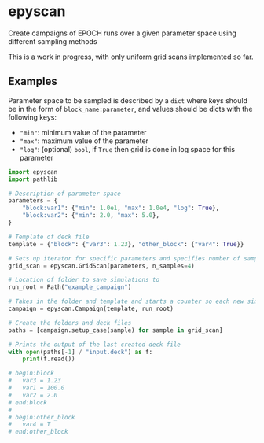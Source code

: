 epyscan
=======

Create campaigns of EPOCH runs over a given parameter space using
different sampling methods

This is a work in progress, with only uniform grid scans implemented
so far.

Examples
--------

Parameter space to be sampled is described by a `dict` where keys
should be in the form of `block_name:parameter`, and values should
be dicts with the following keys:

- `"min"`: minimum value of the parameter
- `"max"`: maximum value of the parameter
- `"log"`: (optional) `bool`, if `True` then grid is done in
  log space for this parameter


```python
import epyscan
import pathlib

# Description of parameter space
parameters = {
    "block:var1": {"min": 1.0e1, "max": 1.0e4, "log": True},
    "block:var2": {"min": 2.0, "max": 5.0},
}

# Template of deck file
template = {"block": {"var3": 1.23}, "other_block": {"var4": True}}

# Sets up iterator for specific parameters and specifies number of samples to split data across
grid_scan = epyscan.GridScan(parameters, n_samples=4)

# Location of folder to save simulations to
run_root = Path("example_campaign")

# Takes in the folder and template and starts a counter so each new simulation gets saved to a new folder
campaign = epyscan.Campaign(template, run_root)

# Create the folders and deck files
paths = [campaign.setup_case(sample) for sample in grid_scan]

# Prints the output of the last created deck file
with open(paths[-1] / "input.deck") as f:
    print(f.read())

# begin:block
#   var3 = 1.23
#   var1 = 100.0
#   var2 = 2.0
# end:block
#
# begin:other_block
#   var4 = T
# end:other_block

```
